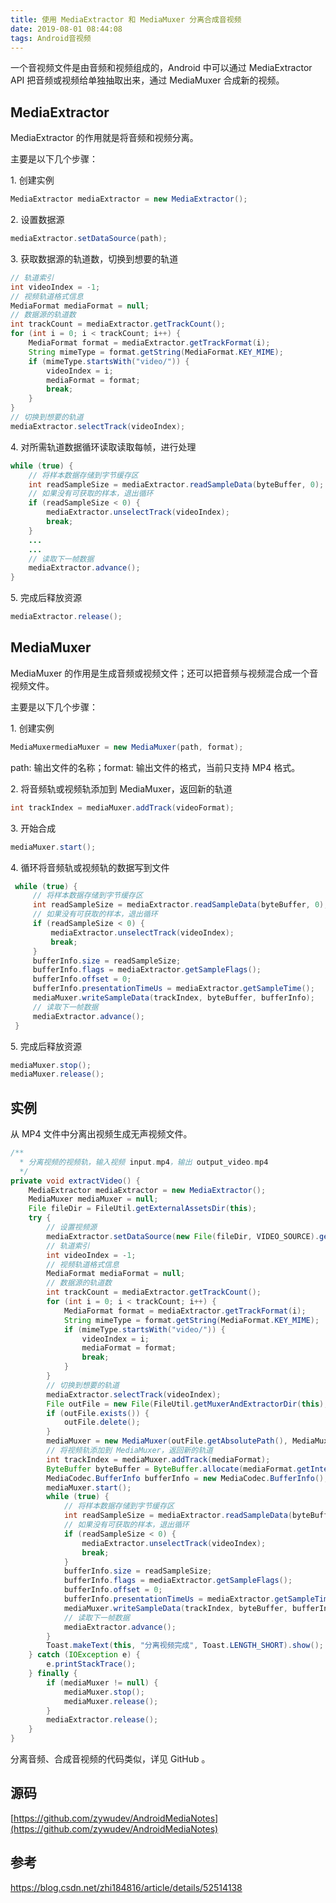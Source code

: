 ```yaml
---
title: 使用 MediaExtractor 和 MediaMuxer 分离合成音视频
date: 2019-08-01 08:44:08
tags: Android音视频
---
```


一个音视频文件是由音频和视频组成的，Android 中可以通过 MediaExtractor  API 把音频或视频给单独抽取出来，通过 MediaMuxer 合成新的视频。

## MediaExtractor

MediaExtractor 的作用就是将音频和视频分离。

主要是以下几个步骤：

1\. 创建实例

```java
MediaExtractor mediaExtractor = new MediaExtractor();
```

2\. 设置数据源

```java
mediaExtractor.setDataSource(path);
```

3\.  获取数据源的轨道数，切换到想要的轨道

```java
// 轨道索引
int videoIndex = -1;
// 视频轨道格式信息
MediaFormat mediaFormat = null;
// 数据源的轨道数
int trackCount = mediaExtractor.getTrackCount();
for (int i = 0; i < trackCount; i++) {
    MediaFormat format = mediaExtractor.getTrackFormat(i);
    String mimeType = format.getString(MediaFormat.KEY_MIME);
    if (mimeType.startsWith("video/")) {
        videoIndex = i;
        mediaFormat = format;
        break;
    }
}
// 切换到想要的轨道
mediaExtractor.selectTrack(videoIndex);
```

4\. 对所需轨道数据循环读取读取每帧，进行处理

```java
while (true) {
    // 将样本数据存储到字节缓存区
    int readSampleSize = mediaExtractor.readSampleData(byteBuffer, 0);
    // 如果没有可获取的样本，退出循环
    if (readSampleSize < 0) {
        mediaExtractor.unselectTrack(videoIndex);
        break;
    }
    ...
    ...
    // 读取下一帧数据
    mediaExtractor.advance();
}
```

5\. 完成后释放资源

```java
mediaExtractor.release();
```

## MediaMuxer

MediaMuxer 的作用是生成音频或视频文件；还可以把音频与视频混合成一个音视频文件。

主要是以下几个步骤：

1\. 创建实例

```java
MediaMuxermediaMuxer = new MediaMuxer(path, format);
```

path: 输出文件的名称；format: 输出文件的格式，当前只支持 MP4 格式。

2\. 将音频轨或视频轨添加到 MediaMuxer，返回新的轨道

```java
int trackIndex = mediaMuxer.addTrack(videoFormat);
```

3\. 开始合成

```java
mediaMuxer.start();
```

4\. 循环将音频轨或视频轨的数据写到文件

```java
 while (true) {
     // 将样本数据存储到字节缓存区
     int readSampleSize = mediaExtractor.readSampleData(byteBuffer, 0);
     // 如果没有可获取的样本，退出循环
     if (readSampleSize < 0) {
         mediaExtractor.unselectTrack(videoIndex);
         break;
     }
     bufferInfo.size = readSampleSize;
     bufferInfo.flags = mediaExtractor.getSampleFlags();
     bufferInfo.offset = 0;
     bufferInfo.presentationTimeUs = mediaExtractor.getSampleTime();
     mediaMuxer.writeSampleData(trackIndex, byteBuffer, bufferInfo);
     // 读取下一帧数据
     mediaExtractor.advance();
 }
```

5\. 完成后释放资源

```java
mediaMuxer.stop();
mediaMuxer.release();
```

## 实例

从 MP4 文件中分离出视频生成无声视频文件。

```java
/**
  * 分离视频的视频轨，输入视频 input.mp4，输出 output_video.mp4
  */
private void extractVideo() {
    MediaExtractor mediaExtractor = new MediaExtractor();
    MediaMuxer mediaMuxer = null;
    File fileDir = FileUtil.getExternalAssetsDir(this);
    try {
        // 设置视频源
        mediaExtractor.setDataSource(new File(fileDir, VIDEO_SOURCE).getAbsolutePath());
        // 轨道索引
        int videoIndex = -1;
        // 视频轨道格式信息
        MediaFormat mediaFormat = null;
        // 数据源的轨道数
        int trackCount = mediaExtractor.getTrackCount();
        for (int i = 0; i < trackCount; i++) {
            MediaFormat format = mediaExtractor.getTrackFormat(i);
            String mimeType = format.getString(MediaFormat.KEY_MIME);
            if (mimeType.startsWith("video/")) {
                videoIndex = i;
                mediaFormat = format;
                break;
            }
        }
        // 切换到想要的轨道
        mediaExtractor.selectTrack(videoIndex);
        File outFile = new File(FileUtil.getMuxerAndExtractorDir(this), OUTPUT_VIDEO);
        if (outFile.exists()) {
            outFile.delete();
        }
        mediaMuxer = new MediaMuxer(outFile.getAbsolutePath(), MediaMuxer.OutputFormat.MUXER_OUTPUT_MPEG_4);
        // 将视频轨添加到 MediaMuxer，返回新的轨道
        int trackIndex = mediaMuxer.addTrack(mediaFormat);
        ByteBuffer byteBuffer = ByteBuffer.allocate(mediaFormat.getInteger(MediaFormat.KEY_MAX_INPUT_SIZE));
        MediaCodec.BufferInfo bufferInfo = new MediaCodec.BufferInfo();
        mediaMuxer.start();
        while (true) {
            // 将样本数据存储到字节缓存区
            int readSampleSize = mediaExtractor.readSampleData(byteBuffer, 0);
            // 如果没有可获取的样本，退出循环
            if (readSampleSize < 0) {
                mediaExtractor.unselectTrack(videoIndex);
                break;
            }
            bufferInfo.size = readSampleSize;
            bufferInfo.flags = mediaExtractor.getSampleFlags();
            bufferInfo.offset = 0;
            bufferInfo.presentationTimeUs = mediaExtractor.getSampleTime();
            mediaMuxer.writeSampleData(trackIndex, byteBuffer, bufferInfo);
            // 读取下一帧数据
            mediaExtractor.advance();
        }
        Toast.makeText(this, "分离视频完成", Toast.LENGTH_SHORT).show();
    } catch (IOException e) {
        e.printStackTrace();
    } finally {
        if (mediaMuxer != null) {
            mediaMuxer.stop();
            mediaMuxer.release();
        }
        mediaExtractor.release();
    }
}
```

分离音频、合成音视频的代码类似，详见 GitHub 。

## 源码

[https://github.com/zywudev/AndroidMediaNotes](https://github.com/zywudev/AndroidMediaNotes)

## 参考

https://blog.csdn.net/zhi184816/article/details/52514138

